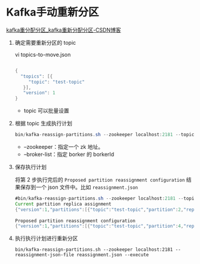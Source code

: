 # Kafka手动重新分区

[kafka重分配分区_kafka重新分配分区-CSDN博客](https://blog.csdn.net/weixin_43046724/article/details/109821062)

1. 确定需要重新分区的 topic
   
    vi topics-to-move.json
    
    ```java
    
    {
      "topics": [{
         "topic": "test-topic"
       }],
       "version": 1
    }
    ```
    
    - topic 可以批量设置
2. 根据 topic 生成执行计划
   
    ```java
    bin/kafka-reassign-partitions.sh --zookeeper localhost:2181 --topics-to-move-json-file topics-to-move.json --broker-list "1,2,3,4,5" --generate
    ```
    
    - –zookeeper：指定一个 zk 地址。
    - –broker-list：指定 borker 的 borkerId
3. 保存执行计划
   
    将第 2 步执行完后的 `Proposed partition reassignment configuration` 结果保存到一个 json 文件中。比如 `reassignment.json`
    
    ```java
    #bin/kafka-reassign-partitions.sh --zookeeper localhost:2181 --topics-to-move-json-file topics-to-move.json --broker-list "1,2,3,4,5" --generate
    Current partition replica assignment
    {"version":1,"partitions":[{"topic":"test-topic","partition":2,"replicas":[2,1],"log_dirs":["any","any"]},{"topic":"test-topic","partition":3,"replicas":[3,2],"log_dirs":["any","any"]},{"topic":"test-topic","partition":6,"replicas":[2,3],"log_dirs":["any","any"]},{"topic":"test-topic","partition":4,"replicas":[0,1],"log_dirs":["any","any"]},{"topic":"test-topic","partition":1,"replicas":[1,0],"log_dirs":["any","any"]},{"topic":"test-topic","partition":9,"replicas":[1,3],"log_dirs":["any","any"]},{"topic":"test-topic","partition":5,"replicas":[1,2],"log_dirs":["any","any"]},{"topic":"test-topic","partition":7,"replicas":[3,0],"log_dirs":["any","any"]},{"topic":"test-topic","partition":0,"replicas":[0,3],"log_dirs":["any","any"]},{"topic":"test-topic","partition":8,"replicas":[0,2],"log_dirs":["any","any"]}]}
     
    Proposed partition reassignment configuration
    {"version":1,"partitions":[{"topic":"test-topic","partition":4,"replicas":[3,4],"log_dirs":["any","any"]},{"topic":"test-topic","partition":7,"replicas":[1,3],"log_dirs":["any","any"]},{"topic":"test-topic","partition":1,"replicas":[5,1],"log_dirs":["any","any"]},{"topic":"test-topic","partition":9,"replicas":[3,5],"log_dirs":["any","any"]},{"topic":"test-topic","partition":6,"replicas":[5,2],"log_dirs":["any","any"]},{"topic":"test-topic","partition":3,"replicas":[2,3],"log_dirs":["any","any"]},{"topic":"test-topic","partition":8,"replicas":[2,4],"log_dirs":["any","any"]},{"topic":"test-topic","partition":0,"replicas":[4,5],"log_dirs":["any","any"]},{"topic":"test-topic","partition":5,"replicas":[4,1],"log_dirs":["any","any"]},{"topic":"test-topic","partition":2,"replicas":[1,2],"log_dirs":["any","any"]}]}
    ```
    
4. 执行执行计划进行重新分区
   
    ```
    bin/kafka-reassign-partitions.sh --zookeeper localhost:2181 --reassignment-json-file reassignment.json --execute
    ```